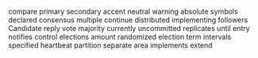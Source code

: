 compare
primary
secondary
accent
neutral
warning
absolute
symbols
declared
consensus
multiple
continue
distributed
implementing
followers
Candidate
reply
vote
majority
currently
uncommitted
replicates
until
entry
notifies
control
elections
amount
randomized
election
term
intervals
specified
heartbeat
partition
separate
area
implements
extend
